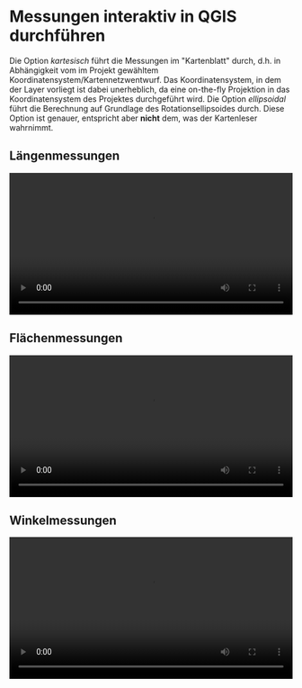 # Messungen interaktiv in QGIS durchführen

Die Option _kartesisch_ führt die Messungen im "Kartenblatt" durch, d.h. in Abhängigkeit vom im Projekt gewähltem Koordinatensystem/Kartennetzwentwurf. Das Koordinatensystem, in dem der Layer vorliegt ist dabei unerheblich, da eine on-the-fly Projektion in das Koordinatensystem des Projektes durchgeführt wird. Die Option _ellipsoidal_ führt die Berechnung auf Grundlage des Rotationsellipsoides durch. Diese Option ist genauer, entspricht aber **nicht** dem, was der Kartenleser wahrnimmt.

## Längenmessungen
<video width="100%" controls src="https://courses.gistools.geog.uni-heidelberg.de/giscience/kartographie_uebung/-/wikis/uploads/videos/qgis_laengenMessen.mp4"></video>

## Flächenmessungen
<video width="100%" controls src="https://courses.gistools.geog.uni-heidelberg.de/giscience/kartographie_uebung/-/wikis/uploads/videos/qgis_flaechenMessen.mp4"></video>

## Winkelmessungen
<video width="100%" controls src="https://courses.gistools.geog.uni-heidelberg.de/giscience/kartographie_uebung/-/wikis/uploads/videos/qgis_winkelMessen.mp4"></video>